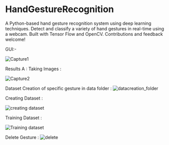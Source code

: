 # HandGestureRecognition
A Python-based hand gesture recognition system using deep learning techniques. Detect and classify a variety of hand gestures in real-time using a webcam. Built with Tensor Flow and OpenCV. Contributions and feedback welcome!


GUI:-

![Capture1](https://github.com/hitikabhatia4/HandGestureRecognition/assets/54341268/47bc50fb-f2c3-4e21-b6a7-5edafd32c1a0)

Results
A : Taking Images :

![Capture2](https://github.com/hitikabhatia4/HandGestureRecognition/assets/54341268/8a6c78d9-bbbb-416f-b1d6-a94772468244)

Dataset Creation of specific gesture in data folder :
![datacreation_folder](https://github.com/hitikabhatia4/HandGestureRecognition/assets/54341268/26392b09-0c8f-4408-9c93-0fbcddcb82c3)

Creating Dataset :

![creating dataset](https://github.com/hitikabhatia4/HandGestureRecognition/assets/54341268/4710e521-4025-4a72-9c0f-d36ab79517f2)

Training Dataset :

![Training dataset](https://github.com/hitikabhatia4/HandGestureRecognition/assets/54341268/4b592d84-4451-450d-93ea-ab183a67a935)

Delete Gesture :
![delete](https://github.com/hitikabhatia4/HandGestureRecognition/assets/54341268/b8333f53-35d9-42c2-84d8-4da6311bbe5e)
